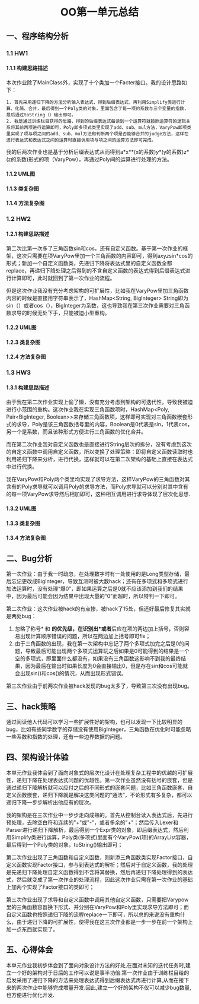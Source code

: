 # <div align = "center">OO第一单元总结</div>

## 一、程序结构分析

### 1.1 HW1

#### 1.1.1 构建思路描述

本次作业除了MainClass外，实现了十个类加一个Facter接口。我的设计思路如下：

 	1. 首先采用递归下降的方法分析输入表达式，得到后缀表达式，再利用Simplify类进行计算、化简、合并，最后得到一个Poly类的对象，里面包含了每一项的系数与三个变量的指数，最后通过toString（）输出即可。
 	2. 我是通过训练栏目获得的思路，得到的后缀表达式每读到一个运算符就按照运算符的逻辑关系将其前两项进行运算即可，Poly即多项式类里实现了add、sub、mul方法，VaryPow即项类里实现了项与项之间的add、sub、mul方法和判断两个项是否能够合并的judge方法，这样在进行表达式和表达式之间的运算时直接调用项与项之间的运算方法即可完成。

​	我的后两次作业也是基于分析后缀表达式从而得到a*x**(x的系数)*y**(y的系数)*z**(z的系数)形式的项（VaryPow），再通过Poly间的运算进行处理的方法。

#### 1.1.2 UML图

#### 1.1.3 类复杂图

#### 1.1.4 方法复杂图

### 1.2 HW2

#### 1.2.1 构建思路描述

​		第二次比第一次多了三角函数sin和cos，还有自定义函数。基于第一次作业的框架，这次只需要在项VaryPow里加一个三角函数的内容即可，得到a*x*y*z*sin*cos的形式；新加一个自定义函数类，先递归下降将表达式里的自定义函数全都replace，再递归下降处理之后得到的不含自定义函数的表达式得到后缀表达式进行计算即可，此时就回到了第一次作业的流程。

​		但是这次作业我没有充分考虑架构的可扩展性，比如我在VaryPow里加三角函数内容的时候是直接用字符串表示了，HashMap<String, BigInteger> String即为sin（）或者cos（），BigInteger为系数，这也导致我在第三次作业需要对三角函数求导的时候无处下手，只能被迫小型重构。

#### 1.2.2 UML图

#### 1.2.3 类复杂图

#### 1.2.4 方法复杂图

### 1.3 HW3

#### 1.3.1 构建思路描述

​		由于我在第二次作业实现上偷了懒，没有充分考虑到架构的可迭代性，导致我被迫进行小范围的重构。这次作业我在实现三角函数项时，HashMap<Poly, Pair<BigInteger, Boolean>>来存储三角函数项，这样即可实现对三角函数嵌套形式的求导，Poly是该三角函数括号里的内容，Boolean是0代表是sin，1代表cos，另一个是系数，而且该种形式方便进行三角函数的优化合并。

​		而在第二次作业我对自定义函数也是直接进行String层次的拆分，没有考虑到这次的自定义函数中调用自定义函数，所以变换了处理策略：即将自定义函数读取时也利用递归下降来分析，进行代换，这样就可以在第二次架构的基础上直接在表达式中进行代换。

​		我在VaryPow和Poly两个类里均实现了求导方法，这样VaryPow的三角函数对其含有的Poly求导就可以调用Poly的求导方法，而Poly求导就可以分别对其中含有的每一项VaryPow求导然后相加即可，这种相互调用进行求导体现了层次化思想.

#### 1.3.2 UML图

#### 1.3.3 类复杂图

#### 1.3.4 方法复杂图

## 二、Bug分析

​		第一次作业：由于我一时疏忽，在处理数字时有一处使用的是Long类型存储，最后忘记更改成BigInteger，导致互测时被大数hack；还有在多项式和多项式进行加法运算时，没有处理“爆0”，即如果运算之后是0就不应该添加到我们的结果中，因为最后可能会因为结果中出现大量的“0”而超时，所以特判一下即可。

​		第二次作业：这次作业被hack的有点惨，被hack了15处，但还好最后修复其实就是两处bug：

1.   忽略了称号* 和 **的优先级，在识别出\*或者**后应在项的两边加上括号，否则容易出现计算顺序错误的问题，所以在两边加上括号即可fix；
2.   由于三角函数的出现，我在第一次架构中忘记了两个多项式加完之后是0的问题，导致最后可能出现两个多项式运算玩之后如果是0可能得到的结果是一个空的多项式，即里面什么都没有，如果没有三角函数这影响不到我的最终结果，因为最后在输出时如果长度为0会直接输出0，但是存在sin和cos可能就会出现sin()和cos()的情况，从而出现形式错误。

​		第三次作业由于前两次作业被hack发现的bug太多了，导致第三次没有出现bug。

## 三、hack策略

​		通过阅读他人代码可以学习一些扩展性好的架构，也可以发现一下比较明显的bug，比如有些同学数字的存储没有使用BigInteger，三角函数在优化时可能忽略一些系数和指数的处理，还有一些边界数据的问题。

## 四、架构设计体验

​		本单元作业我体会到了面向对象式的层次化设计在处理复杂工程中的优越的可扩展性，递归下降在处理表达式问题的优越性。第一次作业虽然没有括号的嵌套，但是通过递归下降解析就可以应付之后的不同形式的嵌套问题，比如三角函数嵌套、自定义函数嵌套，递归下降就是解决这类问题的“通法”，不论形式有多复杂，都可以递归下降一步步解析出他应有的层次。

​		我的架构是在三次作业中一步步走向成熟的。首先从控制台读入表达式后，先进行预处理，去除空白符和连续的"+"或"-"，或者多余的"+"；然后传入Lexer和Parser进行递归下降解析，最后得到一个Expr类的对象，即后缀表达式，然后利用Simplify类进行运算，Poly类(多项式)里面有个VaryPow(项)的ArrayList容器，最后得到一个Poly类的对象，toString()输出即可；

​		第二次作业出现了三角函数和自定义函数，则新添三角函数类实现Factor接口，自定义函数实现Factor接口，参与到表达式的解析；然后对于自定义函数，我的处理是先递归下降处理自定义函数得到不含将其替换，然后再递归下降处理得到的表达式，然后就变成了第一次作业的处理流程，因此这次作业只需在第一次作业的基础上加两个实现了Factor接口的类即可；

​		第三次作业出现了求导和自定义函数中调用其他自定义函数，只需要把Varypow里的三角函数容器换下形式、并分别在VaryPow和Poly里实现求导方法即可；而自定义函数也按照递归下降的流程replace一下即可，所以总的来说没有重构什么，由于递归下降的可扩展性，使得我在这三次作业都是一步一步在前一个架构上加一点东西就实现了。

## 五、心得体会

​		本单元作业我初步体会到了面向对象设计方法的好处,在面对未知的迭代任务时,建立一个好的架构对于日后的工作可以说是事半功倍.第一次作业由于训练栏目给的启发采用了递归下降的方法来处理表达式得到后缀表达式再进行计算,从而在接下来的两次作业中能够完成增量开发.因此,建立一个好的架构不仅可以减少bug数量,也方便进行优化开发.
